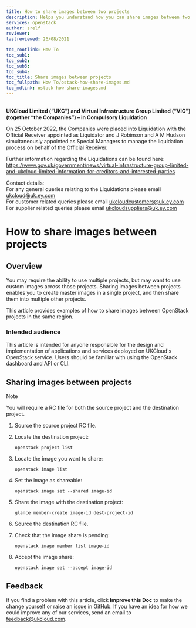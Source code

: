 ```yaml
---
title: How to share images between two projects
description: Helps you understand how you can share images between two projects.
services: openstack
author: srelf
reviewer:
lastreviewed: 26/08/2021

toc_rootlink: How To
toc_sub1:
toc_sub2:
toc_sub3:
toc_sub4:
toc_title: Share images between projects
toc_fullpath: How To/ostack-how-share-images.md
toc_mdlink: ostack-how-share-images.md
---
```


<br>**UKCloud Limited (“UKC”) and Virtual Infrastructure Group Limited (“VIG”) (together “the Companies”) – in Compulsory Liquidation**

On 25 October 2022, the Companies were placed into Liquidation with the Official Receiver appointed as Liquidator and J Robinson and A M Hudson simultaneously appointed as Special Managers to manage the liquidation process on behalf of the Official Receiver.

Further information regarding the Liquidations can be found here: <https://www.gov.uk/government/news/virtual-infrastructure-group-limited-and-ukcloud-limited-information-for-creditors-and-interested-parties>

Contact details:<br>
For any general queries relating to the Liquidations please email <ukcloud@uk.ey.com><br>
For customer related queries please email <ukcloudcustomers@uk.ey.com><br>
For supplier related queries please email <ukcloudsuppliers@uk.ey.com>

# How to share images between projects

## Overview

You may require the ability to use multiple projects, but may want to use custom images across those projects. Sharing images between projects enables you to create master images in a single project, and then share them into multiple other projects.

This article provides examples of how to share images between OpenStack projects in the same region.

### Intended audience

This article is intended for anyone responsible for the design and implementation of applications and services deployed on UKCloud's OpenStack service. Users should be familiar with using the OpenStack dashboard and API or CLI.

## Sharing images between projects

> [!NOTE]
> You will require a RC file for both the source project and the destination project.

1. Source the source project RC file.

2. Locate the destination project:

   `openstack project list`

3. Locate the image you want to share:

   `openstack image list`

4. Set the image as shareable:

   `openstack image set --shared image-id`
   
5. Share the image with the destination project:

   `glance member-create image-id dest-project-id`

6. Source the destination RC file.

7. Check that the image share is pending:

   `openstack image member list image-id`

9. Accept the image share:

   `openstack image set --accept image-id`

## Feedback

If you find a problem with this article, click **Improve this Doc** to make the change yourself or raise an [issue](https://github.com/UKCloud/documentation/issues) in GitHub. If you have an idea for how we could improve any of our services, send an email to <feedback@ukcloud.com>.
